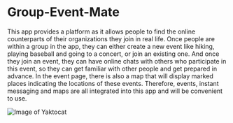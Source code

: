 # Group-Event-Mate
This app provides a platform as it allows people to find the online counterparts of their organizations they join in real life.   Once people are within a group in the app, they can either create a new event like hiking, playing baseball and going to a concert, or join an existing one. And once they join an event, they can have online chats with others who participate in this event, so they can get familiar with other people and get prepared in advance.   In the event page, there is also a map that will display marked places indicating the locations of these events. Therefore, events, instant messaging and maps are all integrated into this app and will be convenient to use. 

![Image of Yaktocat](https://www.google.com/search?q=image&sxsrf=ALeKk032SPhxXvMI5TVnVfSotfVDcpDtPw:1597826131861&tbm=isch&source=iu&ictx=1&fir=nH5liarSz56duM%252C0JWe7yDOKrVFAM%252C_&vet=1&usg=AI4_-kTwdcaxC3EyM3cAymsAi7Y_Y1GC8Q&sa=X&ved=2ahUKEwiNhIKY7qbrAhW1PH0KHaNyASsQ9QEwAXoECAsQMA#imgrc=nH5liarSz56duM)

